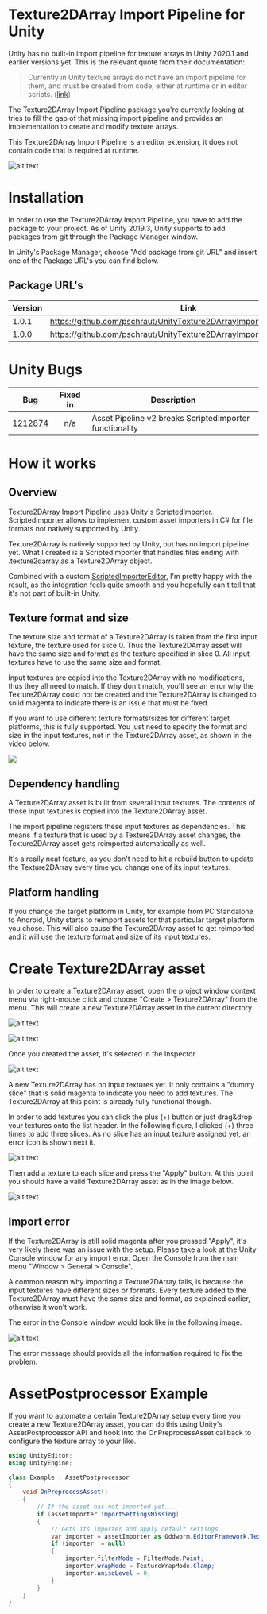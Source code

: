 # Texture2DArray Import Pipeline for Unity

Unity has no built-in import pipeline for texture arrays in Unity 2020.1 and earlier versions yet. This is the relevant quote from their documentation:
> Currently in Unity texture arrays do not have an import pipeline for them, and must be created from code, either at runtime or in editor scripts. ([link](https://docs.unity3d.com/ScriptReference/Texture2DArray.html))

The Texture2DArray Import Pipeline package you're currently looking at tries to fill the gap of that missing import pipeline and provides an implementation to create and modify texture arrays.

This Texture2DArray Import Pipeline is an editor extension, it does not contain code that is required at runtime.

![alt text](Documentation~/images/inspector.png "Custom Texture2DArray Inspector")



# Installation

In order to use the Texture2DArray Import Pipeline, you have to add the package to your project. As of Unity 2019.3, Unity supports to add packages from git through the Package Manager window.

In Unity's Package Manager, choose "Add package from git URL" and insert one of the Package URL's you can find below.

## Package URL's

| Version  |     Link      |
|----------|---------------|
| 1.0.1 | https://github.com/pschraut/UnityTexture2DArrayImportPipeline.git#1.0.1 |
| 1.0.0 | https://github.com/pschraut/UnityTexture2DArrayImportPipeline.git#1.0.0 |


# Unity Bugs
| Bug | Fixed in | Description |
|-----|:--------:|-------------|
| [1212874](https://forum.unity.com/threads/case-1212874-asset-pipeline-v2-breaks-scriptedimporter-functionality.811833/) | n/a | Asset Pipeline v2 breaks ScriptedImporter functionality |


# How it works

## Overview

Texture2DArray Import Pipeline uses Unity's [ScriptedImporter](https://docs.unity3d.com/Manual/ScriptedImporters.html). ScriptedImporter allows to implement custom asset importers in C# for file formats not natively supported by Unity.

Texture2DArray is natively supported by Unity, but has no import pipeline yet. What I created is a ScriptedImporter that handles files ending with .texture2darray as a Texture2DArray object.

Combined with a custom [ScriptedImporterEditor](https://docs.unity3d.com/ScriptReference/Experimental.AssetImporters.ScriptedImporterEditor.html), I'm pretty happy with the result, as the integration feels quite smooth and you hopefully can't tell that it's not part of built-in Unity.


## Texture format and size

The texture size and format of a Texture2DArray is taken from the first input texture, the texture used for slice 0. Thus the Texture2DArray asset will have the same size and format as the texture specified in slice 0. All input textures have to use the same size and format.

Input textures are copied into the Texture2DArray with no modifications, thus they all need to match. If they don't match, you'll see an error why the Texture2DArray could not be created and the Texture2DArray is changed to solid magenta to indicate there is an issue that must be fixed.

If you want to use different texture formats/sizes for different target platforms, this is fully supported. You just need to specify the format and size in the input textures, not in the Texture2DArray asset, as shown in the video below.

[![](http://img.youtube.com/vi/tghQHb6QWnU/0.jpg)](http://www.youtube.com/watch?v=tghQHb6QWnU "")


## Dependency handling

A Texture2DArray asset is built from several input textures. The contents of those input textures is copied into the Texture2DArray asset.

The import pipeline registers these input textures as dependencies. This means if a texture that is used by a Texture2DArray asset changes, the Texture2DArray asset gets reimported automatically as well.

It's a really neat feature, as you don't need to hit a rebuild button to update the Texture2DArray every time you change one of its input textures.


## Platform handling

If you change the target platform in Unity, for example from PC Standalone to Android, Unity starts to reimport assets for that particular target platform you chose. This will also cause the Texture2DArray asset to get reimported and it will use the texture format and size of its input textures.



# Create Texture2DArray asset

In order to create a Texture2DArray asset, open the project window context menu via right-mouse click and choose "Create > Texture2DArray" from the menu. This will create a new Texture2DArray asset in the current directory.

![alt text](Documentation~/images/createnewasset.png "Create Texture2DArray asset")

![alt text](Documentation~/images/createnewassetwaiting.png "")

Once you created the asset, it's selected in the Inspector.

![alt text](Documentation~/images/newasset.png "")

A new Texture2DArray has no input textures yet. It only contains a "dummy slice" that is solid magenta to indicate you need to add textures. The Texture2DArray at this point is already fully functional though.

In order to add textures you can click the plus (+) button or just drag&drop your textures onto the list header. In the following figure, I clicked (+) three times to add three slices. As no slice has an input texture assigned yet, an error icon is shown next it.

![alt text](Documentation~/images/newassetadd.png "")

Then add a texture to each slice and press the "Apply" button. At this point you should have a valid Texture2DArray asset as in the image below.

![alt text](Documentation~/images/newassetapply.png "")



## Import error

If the Texture2DArray is still solid magenta after you pressed "Apply", it's very likely there was an issue with the setup. Please take a look at the Unity Console window for any import error. Open the Console from the main menu "Window > General > Console".

A common reason why importing a Texture2DArray fails, is because the input textures have different sizes or formats. Every texture added to the Texture2DArray must have the same size and format, as explained earlier, otherwise it won't work.

The error in the Console window would look like in the following image.

![alt text](Documentation~/images/errorfromformat.png "")

The error message should provide all the information required to fix the problem.



# AssetPostprocessor Example

If you want to automate a certain Texture2DArray setup every time you create a new Texture2DArray asset, you can do this using Unity's AssetPostprocessor API and hook into the OnPreprocessAsset callback to configure the texture array to your like.

```csharp
using UnityEditor;
using UnityEngine;

class Example : AssetPostprocessor
{
    void OnPreprocessAsset()
    {
        // If the asset has not imported yet...
        if (assetImporter.importSettingsMissing)
        {
            // Gets its importer and apply default settings
            var importer = assetImporter as Oddworm.EditorFramework.Texture2DArrayImporter;
            if (importer != null)
            {
                importer.filterMode = FilterMode.Point;
                importer.wrapMode = TextureWrapMode.Clamp;
                importer.anisoLevel = 0;
            }
        }
    }
}
```


